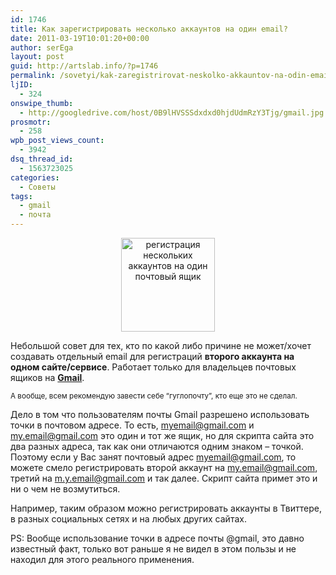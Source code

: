```yaml
---
id: 1746
title: Как зарегистрировать несколько аккаунтов на один email?
date: 2011-03-19T10:01:20+00:00
author: serEga
layout: post
guid: http://artslab.info/?p=1746
permalink: /sovetyi/kak-zaregistrirovat-neskolko-akkauntov-na-odin-email/
ljID:
  - 324
onswipe_thumb:
  - http://googledrive.com/host/0B9lHVSSSdxdxd0hjdUdmRzY3Tjg/gmail.jpg
prosmotr:
  - 258
wpb_post_views_count:
  - 3942
dsq_thread_id:
  - 1563723025
categories:
  - Советы
tags:
  - gmail
  - почта
---
```

<center>
  <img src="http://artslab.info/wp-content/uploads/gmail-300x123.jpg" alt="регистрация нескольких аккаунтов на один почтовый ящик" title="gmail" width="150" class="alignnone size-medium wp-image-1747" />
</center>

Небольшой совет для тех, кто по какой либо причине не может/хочет создавать отдельный email для регистраций **второго аккаунта на одном сайте/сервисе**. Работает только для владельцев почтовых ящиков на **[Gmail](http://mail.google.com)**.

<small>А вообще, всем рекомендую завести себе &#8220;гуглопочту&#8221;, кто еще это не сделал.</small>

Дело в том что пользователям почты Gmail разрешено использовать точки в почтовом адресе. То есть, myemail@gmail.com и my.email@gmail.com это один и тот же ящик, но для скрипта сайта это два разных адреса, так как они отличаются одним знаком &#8211; точкой. Поэтому если у Вас занят почтовый адрес myemail@gmail.com, то можете смело регистрировать второй аккаунт на my.email@gmail.com, третий на m.y.email@gmail.com и так далее. Скрипт сайта примет это и ни о чем не возмутиться.

Например, таким образом можно регистрировать аккаунты в Твиттере, в разных социальных сетях и на любых других сайтах.

PS: Вообще использование точки в адресе почты @gmail, это давно известный факт, только вот раньше я не видел в этом пользы и не находил для этого реального применения.